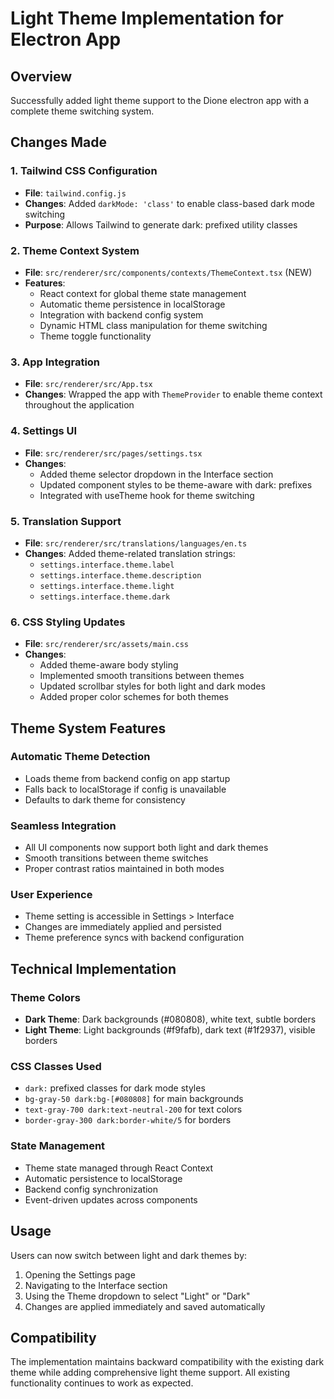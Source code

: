 # Light Theme Implementation for Electron App

## Overview
Successfully added light theme support to the Dione electron app with a complete theme switching system.

## Changes Made

### 1. Tailwind CSS Configuration
- **File**: `tailwind.config.js`
- **Changes**: Added `darkMode: 'class'` to enable class-based dark mode switching
- **Purpose**: Allows Tailwind to generate dark: prefixed utility classes

### 2. Theme Context System
- **File**: `src/renderer/src/components/contexts/ThemeContext.tsx` (NEW)
- **Features**:
  - React context for global theme state management
  - Automatic theme persistence in localStorage
  - Integration with backend config system
  - Dynamic HTML class manipulation for theme switching
  - Theme toggle functionality

### 3. App Integration
- **File**: `src/renderer/src/App.tsx`
- **Changes**: Wrapped the app with `ThemeProvider` to enable theme context throughout the application

### 4. Settings UI
- **File**: `src/renderer/src/pages/settings.tsx`
- **Changes**:
  - Added theme selector dropdown in the Interface section
  - Updated component styles to be theme-aware with dark: prefixes
  - Integrated with useTheme hook for theme switching

### 5. Translation Support
- **File**: `src/renderer/src/translations/languages/en.ts`
- **Changes**: Added theme-related translation strings:
  - `settings.interface.theme.label`
  - `settings.interface.theme.description`
  - `settings.interface.theme.light`
  - `settings.interface.theme.dark`

### 6. CSS Styling Updates
- **File**: `src/renderer/src/assets/main.css`
- **Changes**:
  - Added theme-aware body styling
  - Implemented smooth transitions between themes
  - Updated scrollbar styles for both light and dark modes
  - Added proper color schemes for both themes

## Theme System Features

### Automatic Theme Detection
- Loads theme from backend config on app startup
- Falls back to localStorage if config is unavailable
- Defaults to dark theme for consistency

### Seamless Integration
- All UI components now support both light and dark themes
- Smooth transitions between theme switches
- Proper contrast ratios maintained in both modes

### User Experience
- Theme setting is accessible in Settings > Interface
- Changes are immediately applied and persisted
- Theme preference syncs with backend configuration

## Technical Implementation

### Theme Colors
- **Dark Theme**: Dark backgrounds (#080808), white text, subtle borders
- **Light Theme**: Light backgrounds (#f9fafb), dark text (#1f2937), visible borders

### CSS Classes Used
- `dark:` prefixed classes for dark mode styles
- `bg-gray-50 dark:bg-[#080808]` for main backgrounds
- `text-gray-700 dark:text-neutral-200` for text colors
- `border-gray-300 dark:border-white/5` for borders

### State Management
- Theme state managed through React Context
- Automatic persistence to localStorage
- Backend config synchronization
- Event-driven updates across components

## Usage

Users can now switch between light and dark themes by:
1. Opening the Settings page
2. Navigating to the Interface section
3. Using the Theme dropdown to select "Light" or "Dark"
4. Changes are applied immediately and saved automatically

## Compatibility

The implementation maintains backward compatibility with the existing dark theme while adding comprehensive light theme support. All existing functionality continues to work as expected.